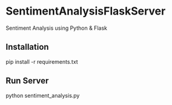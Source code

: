 # SentimentAnalysisFlaskServer
Sentiment Analysis using Python &amp; Flask


## Installation
pip install -r requirements.txt

## Run Server
python sentiment_analysis.py
